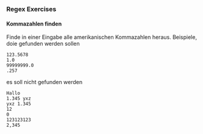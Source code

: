 ### Regex Exercises

#### Kommazahlen finden

Finde in einer Eingabe alle amerikanischen Kommazahlen heraus. Beispiele, doie gefunden werden sollen

```plain
123.5678
1.0
99999999.0
.257
```

es soll nicht gefunden werden

```plain
Hallo
1.345 yxz
yxz 1.345
12
0
123123123
2,345
```


